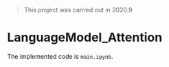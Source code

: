> This project was carried out in 2020.9

# LanguageModel_Attention
The implemented code is ```main.ipynb```.
